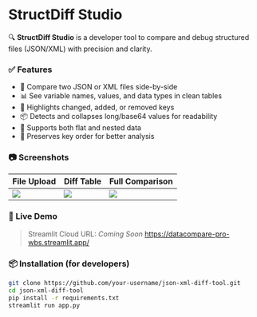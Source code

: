 # StructDiff Studio

🔍 **StructDiff Studio** is a developer tool to compare and debug structured files (JSON/XML) with precision and clarity.

### ✅ Features

- 📂 Compare two JSON or XML files side-by-side
- 📊 See variable names, values, and data types in clean tables
- 🔁 Highlights changed, added, or removed keys
- 📦 Detects and collapses long/base64 values for readability
- 🔐 Supports both flat and nested data
- 🧠 Preserves key order for better analysis

### 📷 Screenshots

| File Upload | Diff Table | Full Comparison |
|-------------|------------|-----------------|
| ![](https://via.placeholder.com/250x150) | ![](https://via.placeholder.com/250x150) | ![](https://via.placeholder.com/250x150) |

### 🚀 Live Demo

> Streamlit Cloud URL: *Coming Soon*
> https://datacompare-pro-wbs.streamlit.app/

### 📦 Installation (for developers)

```bash
git clone https://github.com/your-username/json-xml-diff-tool.git
cd json-xml-diff-tool
pip install -r requirements.txt
streamlit run app.py
